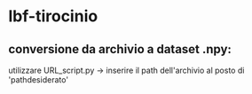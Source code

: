 # lbf-tirocinio

## conversione da archivio a dataset .npy:
utilizzare URL_script.py -> inserire il path dell'archivio al posto di 'pathdesiderato'
